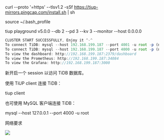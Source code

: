 curl --proto '=https' --tlsv1.2 -sSf https://tiup-mirrors.pingcap.com/install.sh | sh



source ~/.bash_profile



tiup playground v5.0.0 --db 2 --pd 3 --kv 3 --monitor --host 0.0.0.0



```javascript
CLUSTER START SUCCESSFULLY, Enjoy it ^-^
To connect TiDB: mysql --host 192.168.199.187 --port 4001 -u root -p (no password) --comments
To connect TiDB: mysql --host 192.168.199.187 --port 4000 -u root -p (no password) --comments
To view the dashboard: http://192.168.199.187:2379/dashboard
To view the Prometheus: http://192.168.199.187:34084
To view the Grafana: http://192.168.199.187:3000
```



新开启一个 session 以访问 TiDB 数据库。

使用 TiUP client 连接 TiDB：

tiup client

也可使用 MySQL 客户端连接 TiDB：

mysql --host 127.0.0.1 --port 4000 -u root





网络要求



![](https://gitee.com/hxc8/images7/raw/master/img/202407190809519.jpg)









